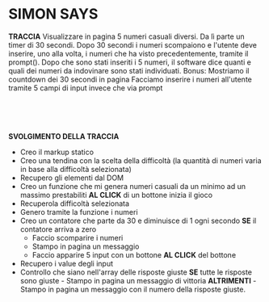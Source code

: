 # SIMON SAYS




**TRACCIA**
Visualizzare in pagina 5 numeri casuali diversi. Da lì parte un timer di 30 secondi.
 Dopo 30 secondi i numeri scompaiono e l'utente deve inserire, uno alla volta, i numeri che ha visto precedentemente, tramite il prompt().
Dopo che sono stati inseriti i 5 numeri, il software dice quanti e quali dei numeri da indovinare sono stati individuati.
Bonus:
Mostriamo il countdown dei 30 secondi in pagina
Facciamo inserire i numeri all'utente tramite 5 campi di input invece che via prompt

<br>
<br>
<br>


**SVOLGIMENTO DELLA TRACCIA**

- Creo il markup statico 
- Creo una tendina con la scelta della difficoltà (la quantità di numeri varia in base alla difficoltà selezionata)
- Recupero gli elementi dal DOM
- Creo un funzione che mi genera numeri casuali da un minimo ad un massimo prestabiliti 
**AL CLICK** di un bottone inizia il gioco
- Recuperola difficoltà selezionata
- Genero tramite la funzione i numeri 
- Creo un contatore che parte da 30 e diminuisce di 1 ogni secondo
 **SE** il contatore arriva a zero 
  - Faccio scomparire i numeri 
  - Stampo in pagina un messaggio 
  - Faccio apparire 5 input con un bottone
**AL CLICK** del bottone
- Recupero i value degli input
- Controllo che siano nell'array delle risposte giuste
    **SE** tutte le risposte sono giuste 
        - Stampo in pagina un messaggio di vittoria 
    **ALTRIMENTI** 
        - Stampo in pagina un messaggio con il numero della risposte giuste.       

 